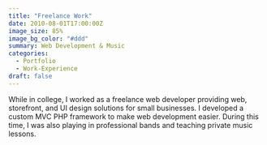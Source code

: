 ```yaml
---
title: "Freelance Work"
date: 2010-08-01T17:00:00Z
image_size: 85%
image_bg_color: "#ddd"
summary: Web Development & Music
categories: 
  - Portfolio
  - Work-Experience
draft: false
---
```


While in college, I worked as a freelance web developer providing web, storefront, and UI design solutions for small businesses. I developed a custom MVC PHP framework to make web development easier. During this time, I was also playing in professional bands and teaching private music lessons.
